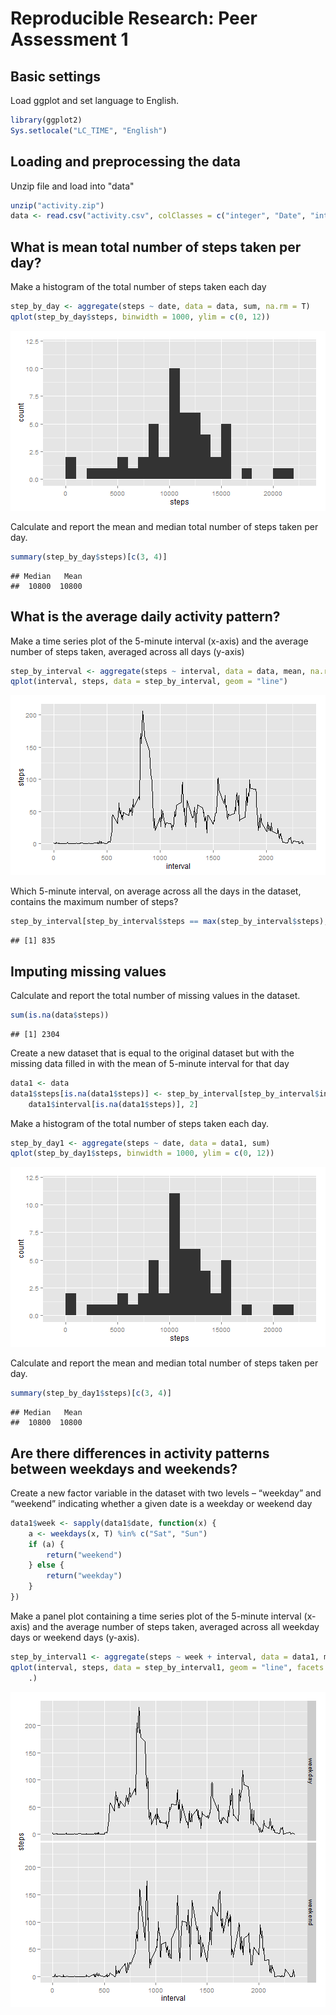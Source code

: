 # Reproducible Research: Peer Assessment 1

## Basic settings
Load ggplot and set language to English.

```r
library(ggplot2)
Sys.setlocale("LC_TIME", "English")
```

## Loading and preprocessing the data
Unzip file and load into "data"

```r
unzip("activity.zip")
data <- read.csv("activity.csv", colClasses = c("integer", "Date", "integer"))
```

## What is mean total number of steps taken per day?
Make a histogram of the total number of steps taken each day

```r
step_by_day <- aggregate(steps ~ date, data = data, sum, na.rm = T)
qplot(step_by_day$steps, binwidth = 1000, ylim = c(0, 12))
```

![plot of chunk unnamed-chunk-3](figure/unnamed-chunk-3.png) 

Calculate and report the mean and median total number of steps taken per day.

```r
summary(step_by_day$steps)[c(3, 4)]
```

```
## Median   Mean 
##  10800  10800
```

## What is the average daily activity pattern?
Make a time series plot of the 5-minute interval (x-axis) and the average number of steps taken, averaged across all days (y-axis)

```r
step_by_interval <- aggregate(steps ~ interval, data = data, mean, na.rm = T)
qplot(interval, steps, data = step_by_interval, geom = "line")
```

![plot of chunk unnamed-chunk-5](figure/unnamed-chunk-5.png) 

Which 5-minute interval, on average across all the days in the dataset, contains the maximum number of steps?

```r
step_by_interval[step_by_interval$steps == max(step_by_interval$steps), 1]
```

```
## [1] 835
```

## Imputing missing values
Calculate and report the total number of missing values in the dataset.

```r
sum(is.na(data$steps))
```

```
## [1] 2304
```

Create a new dataset that is equal to the original dataset but with the missing data filled in with the mean of 5-minute interval for that day

```r
data1 <- data
data1$steps[is.na(data1$steps)] <- step_by_interval[step_by_interval$interval == 
    data1$interval[is.na(data1$steps)], 2]
```

Make a histogram of the total number of steps taken each day.

```r
step_by_day1 <- aggregate(steps ~ date, data = data1, sum)
qplot(step_by_day1$steps, binwidth = 1000, ylim = c(0, 12))
```

![plot of chunk unnamed-chunk-9](figure/unnamed-chunk-9.png) 

Calculate and report the mean and median total number of steps taken per day.

```r
summary(step_by_day1$steps)[c(3, 4)]
```

```
## Median   Mean 
##  10800  10800
```

## Are there differences in activity patterns between weekdays and weekends?
Create a new factor variable in the dataset with two levels – “weekday” and “weekend” indicating whether a given date is a weekday or weekend day

```r
data1$week <- sapply(data1$date, function(x) {
    a <- weekdays(x, T) %in% c("Sat", "Sun")
    if (a) {
        return("weekend")
    } else {
        return("weekday")
    }
})
```

Make a panel plot containing a time series plot of the 5-minute interval (x-axis) and the average number of steps taken, averaged across all weekday days or weekend days (y-axis).

```r
step_by_interval1 <- aggregate(steps ~ week + interval, data = data1, mean)
qplot(interval, steps, data = step_by_interval1, geom = "line", facets = week ~ 
    .)
```

![plot of chunk unnamed-chunk-12](figure/unnamed-chunk-12.png) 

